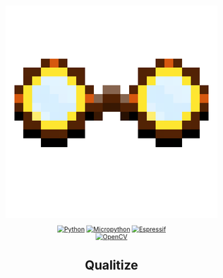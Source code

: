 <!-- Banner Section (Insert your banner image URL here) -->
<p align="center">
  <img src="https://github.com/ShibaRed4/Qualitize/blob/main/.github/icon.png" alt="Qualitize Banner" />
</p>

<!-- Badges Section -->
<div align="center">

  <a href="">![Python](https://img.shields.io/badge/python-3670A0?style=for-the-badge&logo=python&logoColor=ffdd54)</a>
  <a href="">![Micropython](https://img.shields.io/badge/micropython-2B2728?style=for-the-badge&logo=micropython&logoColor=white)</a>
  <a href="">![Espressif](https://img.shields.io/badge/espressif-E7352C?style=for-the-badge&logo=espressif&logoColor=white)</a>
  <br>
  <a href="">![OpenCV](https://img.shields.io/badge/opencv-5C3EE8?style=for-the-badge&logo=opencv&logoColor=white)</a>
</div>


<!-- Title Section -->
<h1 align="center">Qualitize</h1>

